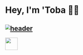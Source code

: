 # Hey, I'm 'Toba 👋🏽

 <!-- ## [![header](https://i.imgur.com/DVhff67.png)](https://tobaojo.com)  -->
## [![header](https://i.imgur.com/SMfYRzp.png)](https://www.olutobaojo.com) 

<!--
<p align="center"> -->
  <a href="https://www.olutobaojo.com"><img height="40" src="https://i.imgur.com/6NGCVuk.png"></a>&nbsp;&nbsp;
  <!-- <a href="https://www.linkedin.com/in/toba-ojo/"><img height="40" src="https://i.imgur.com/mg7Rj32.png"></a> -->
</p>

<!-- I’m currently working on EarlyBird as a proof-of-concept project, alongside a few web development projects and frequent contributions to open source projects. I’m also learning full stack web development and design alongside bioinformatics/computational biology

<br> -->
<!-- From the start of 2021, I had a goal to make a contribution every day. So far, I've missed: <strong> 4 </strong> -->

<!-- https://github-readme-stats.vercel.app/api/top-langs/?username=Toba-O&layout=compact -->
